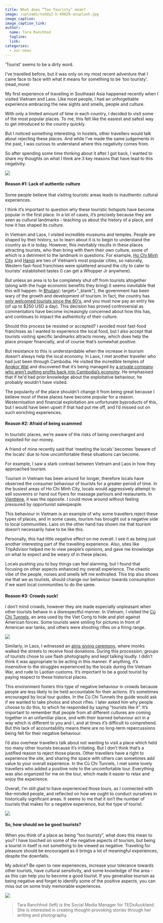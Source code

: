 ```yaml
---
title: What does “Too Touristy” mean?
image: /uploads/teddy2-h-49829-unsplash.jpg
image_caption:
image_caption_link:
author:
  name: Tara Ranchhod
  tagline:
  link:
categories:
  - our-news
---
```


‘Tourist’ seems to be a dirty word.

I’ve travelled before, but it was only on my most recent adventure that I came face to face with what it means for something to be ‘too touristy’. (read\_more)

My first experience of travelling in Southeast Asia happened recently when I visited Vietnam and Laos. Like most people, I had an unforgettable experience embracing the new sights and smells, people and culture.&nbsp;

With only a limited amount of time in each country, I decided to visit some of the most popular places. To me, this felt like the easiest and safest way to get introduced to the country quickly.

But I noticed something interesting. In hostels, other travellers would talk about rejecting these places. And while I’ve made the same judgements in the past, I was curious to understand where this negativity comes from.

So after spending some time thinking about it after I got back, I wanted to share my thoughts on what I think are 3 key reasons that have lead to this negativity.

![](/uploads/4cdfe443-d722-4ec7-a4f8-0ff95ef55342.jpeg)

#### Reason #1: Lack of authentic culture

Some people believe that visiting touristic areas leads to inauthentic cultural experiences.

I think it’s important to question why these touristic hotspots have become popular in the first place. In a lot of cases, it’s precisely because they are seen as cultural landmarks - teaching us about the history of a place, and how it has shaped its culture.

In Vietnam and Laos, I visited incredible museums and temples. People are shaped by their history, so to learn about it is to begin to understand the country as it is today. However, this inevitably results in these places attracting tourists, who then bring with them their own culture, some of which is a detriment to the landmark in questions. For example,&nbsp;[Ho Chi Minh City](https://www.lonelyplanet.com/vietnam/ho-chi-minh-city) and [Hanoi](https://www.lonelyplanet.com/vietnam/hanoi) are two of Vietnam’s most popular cities, so naturally, Western fast-food franchises were splattered around the city to cater to tourists’ established tastes (I can get a Whopper Jr anywhere).&nbsp;

But unless an area is to be completely shut off from tourists altogether (along with the huge economic benefits they bring) it seems inevitable that this will happen. In [Bhutan](https://www.lonelyplanet.com/bhutan){: target="_blank"}, the government has been wary of the growth and development of tourism. In fact, the country has [only welcomed tourists since the 60's](https://www.bhutan.travel/page/getting-into-bhutan), and you must now pay an entry fee (of up to $250 USD a day). This decision has proved controversial as commentators have become increasingly concerned about how this has, and continues to impact the authenticity of their culture.&nbsp;

Should this process be resisted or accepted? I avoided most fast-food franchises as I wanted to experience the local food, but I also accept that tourists visiting specific landmarks attracts money, which does help the place prosper financially, and of course that’s somewhat positive.

But resistance to this is understandable when the increase in tourism doesn’t always help the local economy. In Laos, I met another traveller who had just been through Cambodia. He visited the incredible temples of [Angkor Wat](https://whc.unesco.org/en/list/668) and discovered that it’s being managed by [a private company who aren’t putting profits back into Cambodia’s economy](https://www.tripsavvy.com/angkor-wat-facts-1458741). He emphasised that if he'd had prior knowledge about the exploitative behaviour, he probably wouldn’t have visited.

The popularity of the place shouldn't change it from being great because I believe most of these places have become popular for a reason. Westernisation and financial exploitation are unfortunate byproducts of this, but I would have been upset if that had put me off, and I’d missed out on such enriching experiences.

#### Reason #2: Afraid of being scammed

In touristic places, we’re aware of the risks of being overcharged and exploited for our money.

A friend of mine recently said that ‘meeting the locals’ becomes ‘beware of the locals’ due to how uncomfortable these situations can become.

For example, I saw a stark contrast between Vietnam and Laos in how they approached tourism.

Tourism in Vietnam has been around for longer, therefore locals have observed the consumer behaviour of tourists for a greater period of time. In the busiest areas of Ho Chi Minh City, locals would aggressively attempt to sell souvenirs or hand out flyers for massage parlours and restaurants. In [Vientiene](https://www.lonelyplanet.com/laos/vientiane), it was the opposite. I could move around without feeling pressured by opportunist salespeople.

This behaviour in Vietnam is an example of why some travellers reject these types of places, and in some cases, tourism has brought out a negative side to local communities. Laos on the other hand has shown me that tourism doesn’t necessarily have to be like this.

Personally, this had little negative effect on me overall. I see it as being just another interesting part of the travelling experience. Also, sites like TripAdvisor helped me to view people’s opinions, and gave me knowledge on what to expect and be weary of in these places. &nbsp;

Locals pushing you to buy things can feel alarming, but I found that focusing on other aspects enhanced my overall experience. The chaotic vibe of the people, noises and smells left me enthralled. This trip also shows me that we as tourists, should change our behaviour towards consumption if we want local communities to do the same.

#### Reason #3: Crowds suck!

I don’t mind crowds, however they are made especially unpleasant when other tourists behave in a disrespectful manner. In Vietnam, I visited the [Củ Chi Tunnels](https://www.history.com/topics/vietnam-war/cu-chi-tunnels), an area used by the Viet Cong to hide and plot against American forces. Some tourists were smiling for pictures in front of American war tanks, and others were shooting rifles on a firing range.

![](/uploads/54727887-1031969140330922-7440055771074658304-n-copy.jpg)

Similarly, in Laos, I witnessed an [alms giving ceremony](http://www.visit-laos.com/luang-prabang/alms-giving-ceremony.htm), where monks walked the streets to receive food donations. During this procession, groups of tourists chose to use flash photography and kept talking loudly. I didn’t think it was appropriate to be acting in this manner. If anything, it’s insensitive to the struggles experienced by the locals during the Vietnam War, and rude to Laotian customs. It’s important to be a good tourist by paying respect to these historical places.

This environment fosters this type of negative behaviour in crowds because people are less likely to be held accountable for their actions. It’s sometimes encouraged by local tour guides. In the Củ Chi Tunnels the guide would ask if we wanted to take photos and shoot rifles. I later asked him why people choose to do this, to which he responded by saying “tourists like it”. It’s important to remember that people from all different cultures are coming together in an unfamiliar place, and with their learned behaviour act in a way which is different to you and I, and at times it’s difficult to comprehend. But this lack of accountability means there are no long-term repercussions being felt for their negative behaviour.

I’d also overhear travellers talk about not wanting to visit a place which held too many other tourists because it’s irritating. But I don’t think that’s a justified reason to reject those places. Other travellers have a right to experience the site, and sharing the space with others can sometimes add value to your overall experience. In the Củ Chi Tunnels, I met some lovely travellers who added a positive note to the uncomfortable tour. Everything was also organized for me on the tour, which made it easier to relax and enjoy the experience.

Overall, I’m still glad to have experienced those tours, as I connected with like-minded people, and reflected on how we ought to conduct ourselves in historically significant areas. It seems to me that it isn’t the number of tourists that makes for a negative experience, but the type of tourist.

![](/uploads/53905738-861055540953182-6681550970209435648-n-copy.jpg)

#### So, how should we be good tourists?

When you think of a place as being “too touristy”, what does this mean to you? I have touched on some of the negative aspects of tourism, but being a tourist in itself is not something to be viewed as negative. Traveling for pleasure should be encouraged as it brings a lot of meaningful experiences, despite the downfalls.

My advice? Be open to new experiences, increase your tolerance towards other tourists, have cultural sensitivity, and some knowledge of the area - as this can help you to become a good tourist. If you generalise tourism as being negative and forget to identify some of the positive aspects, you can miss out on some truly memorable experiences.

![](/uploads/54369248-305906550127844-3763264874629562368-n-copy.jpg)

> Tara Ranchhod (left) is the Social Media Manager for TEDxAuckland. She is interested in creating thought-provoking stories through her writing and photography.